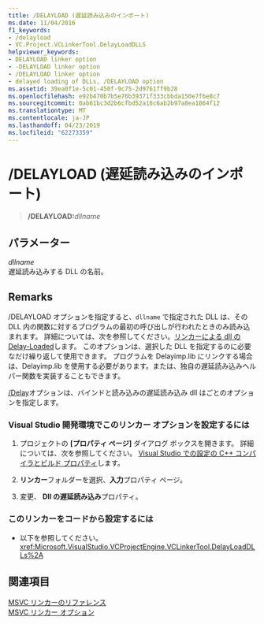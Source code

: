 ```yaml
---
title: /DELAYLOAD (遅延読み込みのインポート)
ms.date: 11/04/2016
f1_keywords:
- /delayload
- VC.Project.VCLinkerTool.DelayLoadDLLS
helpviewer_keywords:
- DELAYLOAD linker option
- -DELAYLOAD linker option
- /DELAYLOAD linker option
- delayed loading of DLLs, /DELAYLOAD option
ms.assetid: 39ea0f1e-5c01-450f-9c75-2d9761ff9b28
ms.openlocfilehash: e92b470b7b5e76b39371f333cbbda150e7f6e8c7
ms.sourcegitcommit: 0ab61bc3d2b6cfbd52a16c6ab2b97a8ea1864f12
ms.translationtype: MT
ms.contentlocale: ja-JP
ms.lasthandoff: 04/23/2019
ms.locfileid: "62273359"
---
```

# <a name="delayload-delay-load-import"></a>/DELAYLOAD (遅延読み込みのインポート)

> **/DELAYLOAD:**_dllname_

## <a name="parameters"></a>パラメーター

*dllname*<br/>
遅延読み込みする DLL の名前。

## <a name="remarks"></a>Remarks

/DELAYLOAD オプションを指定すると、`dllname` で指定された DLL は、その DLL 内の関数に対するプログラムの最初の呼び出しが行われたときのみ読み込まれます。 詳細については、次を参照してください。[リンカーによる dll の Delay-Loaded](linker-support-for-delay-loaded-dlls.md)します。 このオプションは、選択した DLL を指定するのに必要なだけ繰り返して使用できます。 プログラムを Delayimp.lib にリンクする場合は、Delayimp.lib を使用する必要があります。または、独自の遅延読み込みヘルパー関数を実装することもできます。

[/Delay](delay-delay-load-import-settings.md)オプションは、バインドと読み込みの遅延読み込み dll はごとのオプションを指定します。

### <a name="to-set-this-linker-option-in-the-visual-studio-development-environment"></a>Visual Studio 開発環境でこのリンカー オプションを設定するには

1. プロジェクトの **[プロパティ ページ]** ダイアログ ボックスを開きます。 詳細については、次を参照してください。 [Visual Studio での設定の C++ コンパイラとビルド プロパティ](../working-with-project-properties.md)します。

1. **リンカー**フォルダーを選択、**入力**プロパティ ページ。

1. 変更、 **Dll の遅延読み込み**プロパティ。

### <a name="to-set-this-linker-option-programmatically"></a>このリンカーをコードから設定するには

- 以下を参照してください。<xref:Microsoft.VisualStudio.VCProjectEngine.VCLinkerTool.DelayLoadDLLs%2A>

## <a name="see-also"></a>関連項目

[MSVC リンカーのリファレンス](linking.md)<br/>
[MSVC リンカー オプション](linker-options.md)
